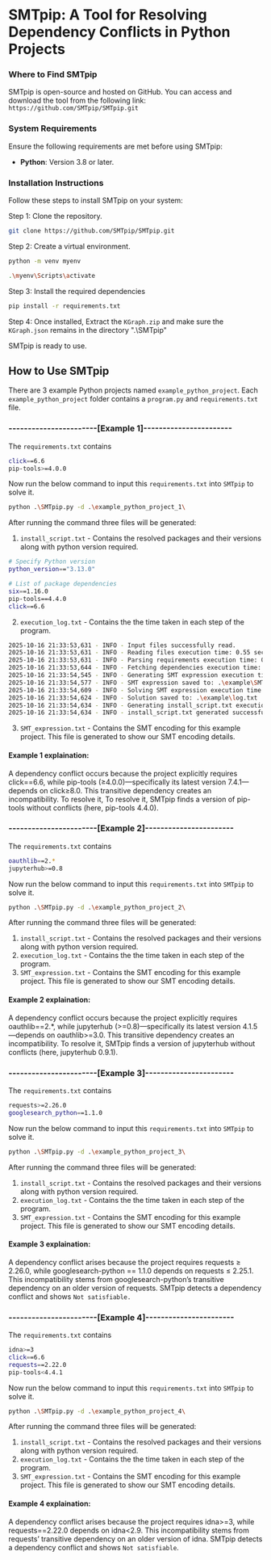 # SMTpip: A Tool for Resolving Dependency Conflicts in Python Projects

### Where to Find SMTpip

SMTpip is open-source and hosted on GitHub. You can access and download the tool from the following link:
`https://github.com/SMTpip/SMTpip.git`

### System Requirements

Ensure the following requirements are met before using SMTpip:

- **Python**: Version 3.8 or later.


### Installation Instructions

Follow these steps to install SMTpip on your system:

Step 1: Clone the repository.

```bash
git clone https://github.com/SMTpip/SMTpip.git
```

Step 2: Create a virtual environment.
```bash
python -m venv myenv

.\myenv\Scripts\activate
```
Step 3: Install the required dependencies

```bash
pip install -r requirements.txt
```
Step 4: Once installed, Extract the `KGraph.zip` and make sure the `KGraph.json` remains in the directory ".\SMTpip\" 

SMTpip is ready to use.


## How to Use SMTpip
There are 3 example Python projects named `example_python_project`. Each `example_python_project` folder contains a `program.py` and `requirements.txt` file.

###                 -----------------------[Example 1]-----------------------
The `requirements.txt` contains

```bash
click==6.6
pip-tools>=4.0.0
```

Now run the below command to input this `requirements.txt` into `SMTpip` to solve it.
```bash
python .\SMTpip.py -d .\example_python_project_1\
```
After running the command three files will be generated:
1. `install_script.txt` - Contains the resolved packages and their versions along with python version required.
```bash
# Specify Python version
python_version=="3.13.0"

# List of package dependencies
six==1.16.0
pip-tools==4.4.0
click==6.6
```

2. `execution_log.txt` - Contains the the time taken in each step of the program.

```bash
2025-10-16 21:33:53,631 - INFO - Input files successfully read.
2025-10-16 21:33:53,631 - INFO - Reading files execution time: 0.55 seconds
2025-10-16 21:33:53,631 - INFO - Parsing requirements execution time: 0.00 seconds
2025-10-16 21:33:53,644 - INFO - Fetching dependencies execution time: 0.01 seconds
2025-10-16 21:33:54,545 - INFO - Generating SMT expression execution time: 0.20 seconds
2025-10-16 21:33:54,577 - INFO - SMT expression saved to: .\example\SMT_expression.txt
2025-10-16 21:33:54,609 - INFO - Solving SMT expression execution time: 0.03 seconds
2025-10-16 21:33:54,624 - INFO - Solution saved to: .\example\log.txt
2025-10-16 21:33:54,634 - INFO - Generating install_script.txt execution time: 0.00 seconds
2025-10-16 21:33:54,634 - INFO - install_script.txt generated successfully.
```
3. `SMT_expression.txt` - Contains the SMT encoding for this example project. This file is generated to show our SMT encoding details.

#### Example 1 explaination:
A dependency conflict occurs because the project explicitly requires click==6.6, while pip-tools (≥4.0.0)—specifically its latest version 7.4.1—depends on click≥8.0. This transitive dependency creates an incompatibility. To resolve it, To resolve it, SMTpip finds a version of pip-tools without conflicts (here, pip-tools 4.4.0).


###                -----------------------[Example 2]-----------------------
The `requirements.txt` contains
```bash
oauthlib==2.*
jupyterhub>=0.8
```
Now run the below command to input this `requirements.txt` into `SMTpip` to solve it.
```bash
python .\SMTpip.py -d .\example_python_project_2\
```
After running the command three files will be generated:
1. `install_script.txt` - Contains the resolved packages and their versions along with python version required.
2. `execution_log.txt` - Contains the the time taken in each step of the program.
3. `SMT_expression.txt` - Contains the SMT encoding for this example project. This file is generated to show our SMT encoding details.

#### Example 2 explaination:
A dependency conflict occurs because the project explicitly requires oauthlib==2.*, while jupyterhub (>=0.8)—specifically its latest version 4.1.5—depends on oauthlib>=3.0. This transitive dependency creates an incompatibility. To resolve it, SMTpip finds a version of jupyterhub without conflicts (here, jupyterhub 0.9.1).

###                 -----------------------[Example 3]-----------------------
The `requirements.txt` contains
```bash
requests>=2.26.0 
googlesearch_python==1.1.0
```
Now run the below command to input this `requirements.txt` into `SMTpip` to solve it.
```bash
python .\SMTpip.py -d .\example_python_project_3\
```
After running the command three files will be generated:
1. `install_script.txt` - Contains the resolved packages and their versions along with python version required.
2. `execution_log.txt` - Contains the the time taken in each step of the program.
3. `SMT_expression.txt` - Contains the SMT encoding for this example project. This file is generated to show our SMT encoding details.


#### Example 3 explaination:
A dependency conflict arises because the project requires requests ≥ 2.26.0, while googlesearch-python == 1.1.0 depends on requests ≤ 2.25.1. This incompatibility stems from googlesearch-python’s transitive dependency on an older version of requests. SMTpip detects a dependency conflict and shows `Not satisfiable.`


###                 -----------------------[Example 4]-----------------------
The `requirements.txt` contains
```bash
idna>=3
click==6.6
requests==2.22.0
pip-tools<4.4.1
```
Now run the below command to input this `requirements.txt` into `SMTpip` to solve it.
```bash
python .\SMTpip.py -d .\example_python_project_4\
```
After running the command three files will be generated:
1. `install_script.txt` - Contains the resolved packages and their versions along with python version required.
2. `execution_log.txt` - Contains the the time taken in each step of the program.
3. `SMT_expression.txt` - Contains the SMT encoding for this example project. This file is generated to show our SMT encoding details.


#### Example 4 explaination:
A dependency conflict arises because the project requires idna>=3, while requests==2.22.0 depends on idna<2.9. This incompatibility stems from requests’ transitive dependency on an older version of idna. SMTpip detects a dependency conflict and shows `Not satisfiable`.

